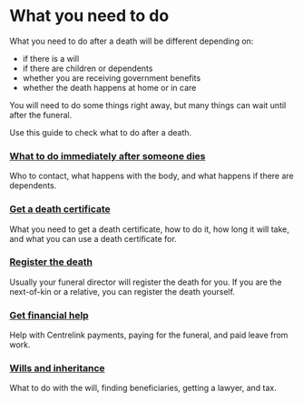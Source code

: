 What you need to do
===========================

What you need to do after a death will be different depending on:

* if there is a will
* if there are children or dependents
* whether you are receiving government benefits
* whether the death happens at home or in care

You will need to do some things right away, but many things can wait until after the funeral.

Use this guide to check what to do after a death.

### [What to do immediately after someone dies](first-steps)

Who to contact, what happens with the body, and what happens if there are dependents.

### [Get a death certificate](register-the-death/getting-a-death-certificate)

What you need to get a death certificate, how to do it, how long it will take, and what you can use a death certificate for.

### [Register the death](register-the-death)

Usually your funeral director will register the death for you. If you are the next-of-kin or a relative, you can register the death yourself.

### [Get financial help](getting-support/financial-support)

Help with Centrelink payments, paying for the funeral, and paid leave from work.

### [Wills and inheritance](wills-and-inheritance)

What to do with the will, finding beneficiaries, getting a lawyer, and tax.
